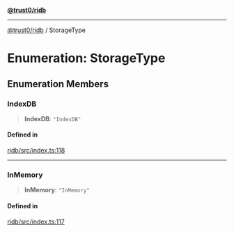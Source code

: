 [**@trust0/ridb**](../README.md)

***

[@trust0/ridb](../README.md) / StorageType

# Enumeration: StorageType

## Enumeration Members

### IndexDB

> **IndexDB**: `"IndexDB"`

#### Defined in

[ridb/src/index.ts:118](https://github.com/elribonazo/RIDB/blob/c2facd49c4ac92f89675d530f538af834dbd30a5/packages/ridb/src/index.ts#L118)

***

### InMemory

> **InMemory**: `"InMemory"`

#### Defined in

[ridb/src/index.ts:117](https://github.com/elribonazo/RIDB/blob/c2facd49c4ac92f89675d530f538af834dbd30a5/packages/ridb/src/index.ts#L117)
